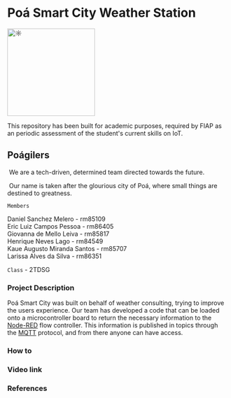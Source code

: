 <h1>Poá Smart City Weather Station</h1> 
<img src="https://i.pinimg.com/originals/53/32/38/533238dd9a8ebfeaf7a8f4d4c2cabab6.gif" width="200px" alt="☼" />

This repository has been built for academic purposes, required by FIAP as an periodic assessment of the student's current skills on IoT. 





<h2>Poágilers</h2>



​	We are a tech-driven, determined team directed towards the future. 

​	Our name is taken after the glourious city of Poá, where small things are destined to greatness.



```Members```

Daniel Sanchez Melero - rm85109<br>
Eric Luiz Campos Pessoa - rm86405<br>
Giovanna de Mello Leiva - rm85817<br>
Henrique Neves Lago - rm84549<br>
Kaue Augusto Miranda Santos - rm85707<br>
Larissa Alves da Silva - rm86351



```Class``` - 2TDSG



<h3>Project Description</h3>

Poá Smart City was built on behalf of weather consulting, trying to improve the users experience. Our team has developed a code that can be loaded onto a microcontroller board to return the necessary information to the <a href="https://nodered.org/">Node-RED</a> flow controller. This information is published in topics through the <a href="https://mqtt.org/">MQTT</a> protocol, and from there anyone can have access.


<h3>How to</h3>


<h3>Video link</h3>


<h3>References</h3>

